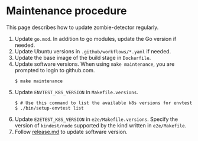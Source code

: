 # Maintenance procedure

This page describes how to update zombie-detector regularly.

1. Update `go.mod`. In addition to go modules, update the Go version if needed.
2. Update Ubuntu versions in `.github/workflows/*.yaml` if needed.
3. Update the base image of the build stage in `Dockerfile`.
4. Update software versions. When using `make maintenance`, you are prompted to login to github.com.
   ```console
   $ make maintenance
   ```
5. Update `ENVTEST_K8S_VERSION` in `Makefile.versions`.
   ```console
   $ # Use this command to list the available k8s versions for envtest
   $ ./bin/setup-envtest list
   ```
6. Update `E2ETEST_K8S_VERSION` in `e2e/Makefile.versions`.
   Specify the version of `kindest/node` supported by the kind written in `e2e/Makefile`.
7. Follow [release.md](/docs/release.md) to update software version.
